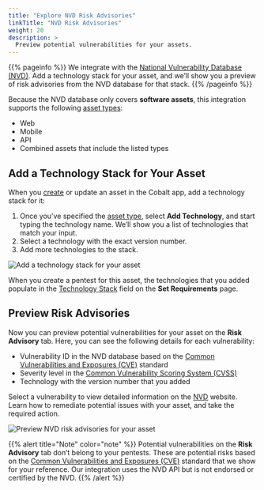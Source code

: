 ```yaml
---
title: "Explore NVD Risk Advisories"
linkTitle: "NVD Risk Advisories"
weight: 20
description: >
  Preview potential vulnerabilities for your assets.
---
```


{{% pageinfo %}}
We integrate with the [National Vulnerability Database (NVD)](https://nvd.nist.gov/). Add a technology stack for your asset, and we’ll show you a preview of risk advisories from the NVD database for that stack.
{{% /pageinfo %}}

Because the NVD database only covers **software assets**, this integration supports the following [asset types](/platform-deep-dive/assets/#asset-types):

- Web
- Mobile
- API
- Combined assets that include the listed types

## Add a Technology Stack for Your Asset

When you [create](/platform-deep-dive/assets/#create-an-asset) or update an asset in the Cobalt app, add a technology stack for it:

1. Once you’ve specified the [asset type](/platform-deep-dive/assets/#asset-types), select **Add Technology**, and start typing the technology name. We’ll show you a list of technologies that match your input.
1. Select a technology with the exact version number.
1. Add more technologies to the stack.

![Add a technology stack for your asset](/deepdive/AddTechnologyNVD.png "Add a technology stack for your asset")

When you create a pentest for this asset, the technologies that you added populate in the [Technology Stack](/getting-started/pentest-objectives/stack/) field on the **Set Requirements** page.

## Preview Risk Advisories

Now you can preview potential vulnerabilities for your asset on the **Risk Advisory** tab. Here, you can see the following details for each vulnerability:

- Vulnerability ID in the NVD database based on the [Common Vulnerabilities and Exposures (CVE)](https://cve.mitre.org/) standard
- Severity level in the [Common Vulnerability Scoring System (CVSS)](https://nvd.nist.gov/vuln-metrics/cvss)
- Technology with the version number that you added

Select a vulnerability to view detailed information on the [NVD](https://nvd.nist.gov/) website. Learn how to remediate potential issues with your asset, and take the required action.

![Preview NVD risk advisories for your asset](/deepdive/PreviewRiskAdvisories.png "Preview NVD risk advisories for your asset")

{{% alert title="Note" color="note" %}}
Potential vulnerabilities on the **Risk Advisory** tab don’t belong to your pentests. These are potential risks based on the <a href="https://cve.mitre.org/" target="_blank">Common Vulnerabilities and Exposures (CVE)</a> standard that we show for your reference. Our integration uses the NVD API but is not endorsed or certified by the NVD.
{{% /alert %}}
